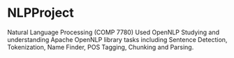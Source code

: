# NLPProject
Natural Language Processing (COMP 7780)
Used OpenNLP
Studying and understanding Apache OpenNLP library tasks including Sentence Detection, Tokenization, Name Finder, POS Tagging, Chunking and Parsing.
